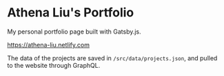 # Athena Liu's Portfolio

My personal portfolio page built with Gatsby.js.

<https://athena-liu.netlify.com>

The data of the projects are saved in `/src/data/projects.json`, and pulled to the website through GraphQL.
